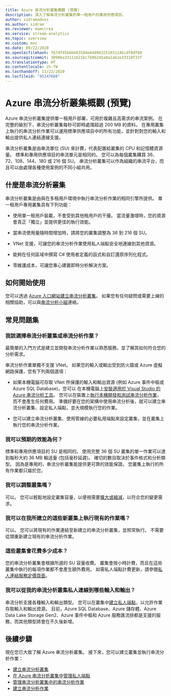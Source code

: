 ```yaml
---
title: Azure 串流分析叢集概觀 (預覽)
description: 深入了解串流分析叢集的單一租用戶的專用供應項目。
author: sidramadoss
ms.author: sidram
ms.reviewer: mamccrea
ms.service: stream-analytics
ms.topic: overview
ms.custom: mvc
ms.date: 09/22/2020
ms.openlocfilehash: f67df45b6b663584e848983251031146cdf8df60
ms.sourcegitcommit: 30906a33111621bc7b9b245a9a2ab2e33310f33f
ms.translationtype: HT
ms.contentlocale: zh-TW
ms.lasthandoff: 11/22/2020
ms.locfileid: "95247688"
---
```

# <a name="overview-of-azure-stream-analytics-cluster-preview"></a>Azure 串流分析叢集概觀 (預覽)

Azure 串流分析叢集提供單一租用戶部署，可用於複雜且高需求的串流案例。 在完整的級別下，串流分析叢集每秒可即時處理超過 200 MB 的資料。 在專用叢集上執行的串流分析作業可以運用標準供應項目中的所有功能，並針對對您的輸入和輸出提供私人連結連線支援。

串流分析叢集是由串流單位 (SU) 來計費，代表配置給叢集的 CPU 和記憶體資源量。 標準和專用供應項目的串流單元是相同的。 您可以為每個叢集購買 36、72、108、144、180 或 216 個 SU。 串流分析叢集可以作為組織的串流平台，而且可以由處理各種使用案例的不同小組共用。

## <a name="what-are-stream-analytics-clusters"></a>什麼是串流分析叢集

串流分析叢集是由與在多租用戶環境中執行串流分析作業的相同引擎所提供。 單一租用戶專用叢集具有下列功能：

* 使用單一租用戶裝載，不會受到其他租用戶的干擾。 當流量激增時，您的資源會真正「獨立」並提供更佳的執行效能。

* 當串流使用量隨時間增加時，請將您的叢集調整為 36 到 216 個 SU。

* VNet 支援，可讓您的串流分析作業使用私人端點安全地連線到其他資源。

* 能夠在任何區域中撰寫 C# 使用者定義的函式和自訂還原序列化程式。

* 零維護成本，可讓您專心建置即時分析解決方案。

## <a name="how-to-get-started"></a>如何開始使用

您可以透過 [Azure 入口網站](https://aka.ms/asaclustercreateportal)[建立串流分析叢集](create-cluster.md)。 如果您有任何疑問或需要上線的相關協助，可以與[串流分析小組](mailto:askasa@microsoft.com)連絡。

## <a name="frequently-asked-questions"></a>常見問題集

### <a name="how-do-i-choose-between-a-stream-analytics-cluster-and-a-stream-analytics-job"></a>我該選擇串流分析叢集或串流分析作業？

最簡單的入門方式是建立並開發串流分析作業以熟悉服務，並了解其如何符合您的分析需求。

串流分析作業單獨不支援 VNet。 如果您的輸入或輸出受到防火牆或 Azure 虛擬網路保護，您有下列兩個選項：

* 如果本機電腦可存取 VNet 所保護的輸入和輸出資源 (例如 Azure 事件中樞或 Azure SQL Database)，您可以 在本機電腦上[安裝適用於 Visual Studio 的 Azure 串流分析工具](stream-analytics-tools-for-visual-studio-install.md)。 您可以在裝置上[執行本機開發和測試串流分析作業](stream-analytics-live-data-local-testing.md)，而不會產生任何費用。 準備好要在您的架構中使用串流分析後，就可以建立串流分析叢集、設定私人端點，並大規模執行您的作業。

* 您可以建立串流分析叢集、使用管線的必要私用端點來設定叢集，並在叢集上執行您的串流分析作業。

### <a name="what-performance-can-i-expect"></a>我可以預期的效能為何？

標準和專用供應項目的 SU 是相同的。 使用完整 36 個 SU 叢集的單一作業可以達到每秒大約 36 MB 輸送量 (包括毫秒延遲)。 確切的數目取決於事件格式和分析類型。 因為是專用的，串流分析叢集能提供更可靠的效能保證。 您叢集上執行的所有作業都只屬於您。

### <a name="can-i-scale-my-cluster"></a>我可以調整叢集嗎？

可以。 您可以輕鬆地設定叢集容量，以便視需要[擴大或縮減](scale-cluster.md)，以符合您的變更需求。

### <a name="can-i-run-my-existing-jobs-on-these-new-clusters-ive-created"></a>我可以在我所建立的這些新叢集上執行現有的作業嗎？

可以。 您可以將現有的作業連結至新建立的串流分析叢集，並照常執行。 不需要從頭重新建立現有的串流分析作業。

### <a name="how-much-will-these-clusters-cost-me"></a>這些叢集會花費多少成本？

您的串流分析叢集會根據所選的 SU 容量收費。 叢集會按小時計費，而且在這些叢集中執行的每項作業都不會產生額外費用。 如需私人端點計費更新，請參閱[私人連結服務定價頁面](https://azure.microsoft.com/pricing/details/private-link/)。

### <a name="which-inputs-and-outputs-can-i-privately-connect-to-from-my-stream-analytics-cluster"></a>我可以從我的串流分析叢集私人連線到哪些輸入和輸出？

串流分析支援各種輸入和輸出類型。 您可以在叢集中[建立私人端點](private-endpoints.md)，以允許作業存取輸入和輸出資源。 目前，Azure SQL Database、Azure 儲存體、Azure Data Lake Storage Gen2、Azure 事件中樞和 Azure 服務匯流排都是支援的服務，而其他類型將會在不久後新增。 

## <a name="next-steps"></a>後續步驟

現在您已大致了解 Azure 串流分析叢集。 接下來，您可以建立叢集並執行串流分析作業： 

* [建立串流分析叢集](create-cluster.md)
* [在 Azure 串流分析叢集中管理私人端點](private-endpoints.md)
* [管理串流分析叢集中的串流分析作業](manage-jobs-cluster.md)
* [建立串流分析作業](stream-analytics-quick-create-portal.md)
